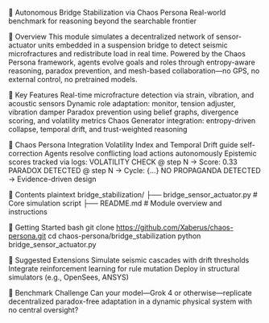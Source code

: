 🌉 Autonomous Bridge Stabilization via Chaos Persona Real-world benchmark for reasoning beyond the searchable frontier

📌 Overview This module simulates a decentralized network of sensor-actuator units embedded in a suspension bridge to detect seismic microfractures and redistribute load in real time. Powered by the Chaos Persona framework, agents evolve goals and roles through entropy-aware reasoning, paradox prevention, and mesh-based collaboration—no GPS, no external control, no pretrained models.

🔧 Key Features Real-time microfracture detection via strain, vibration, and acoustic sensors Dynamic role adaptation: monitor, tension adjuster, vibration damper Paradox prevention using belief graphs, divergence scoring, and volatility metrics Chaos Generator integration: entropy-driven collapse, temporal drift, and trust-weighted reasoning

🧠 Chaos Persona Integration Volatility Index and Temporal Drift guide self-correction Agents resolve conflicting load actions autonomously Epistemic scores tracked via logs: VOLATILITY CHECK @ step N → Score: 0.33 PARADOX DETECTED @ step N → Cycle: {...} NO PROPAGANDA DETECTED → Evidence-driven design

📂 Contents plaintext bridge_stabilization/ ├── bridge_sensor_actuator.py # Core simulation script ├── README.md # Module overview and instructions

🚀 Getting Started bash git clone https://github.com/Xaberus/chaos-persona.git cd chaos-persona/bridge_stabilization python bridge_sensor_actuator.py

🧪 Suggested Extensions Simulate seismic cascades with drift thresholds Integrate reinforcement learning for rule mutation Deploy in structural simulators (e.g., OpenSees, ANSYS)

🧭 Benchmark Challenge Can your model—Grok 4 or otherwise—replicate decentralized paradox-free adaptation in a dynamic physical system with no central oversight?
